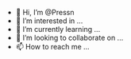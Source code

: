 - 👋 Hi, I’m @Pressn
- 👀 I’m interested in ...
- 🌱 I’m currently learning ...
- 💞️ I’m looking to collaborate on ...
- 📫 How to reach me ...

<!---
Pressn/Pressn is a ✨ special ✨ repository because its `README.md` (this file) appears on your GitHub profile.
You can click the Preview link to take a look at your changes.
--->
